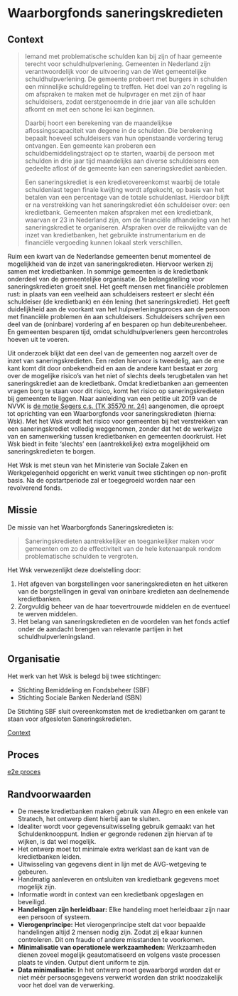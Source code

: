 # Waarborgfonds saneringskredieten

## Context

> Iemand met problematische schulden kan bij zijn of haar gemeente terecht voor schuldhulpverlening. Gemeenten in Nederland zijn verantwoordelijk voor de uitvoering van de Wet gemeentelijke schuldhulpverlening. De gemeente probeert met burgers in schulden een minnelijke schuldregeling te treffen. Het doel van zo’n regeling is om afspraken te maken met de hulpvrager en met zijn of haar schuldeisers, zodat eerstgenoemde in drie jaar van alle schulden afkomt en met een schone lei kan beginnen.
>
> Daarbij hoort een berekening van de maandelijkse aflossingscapaciteit van degene in de schulden. Die berekening bepaalt hoeveel schuldeisers van hun openstaande vordering terug ontvangen. Een gemeente kan proberen een schuldbemiddelingstraject op te starten, waarbij de persoon met schulden in drie jaar tijd maandelijks aan diverse schuldeisers een gedeelte aflost óf de gemeente kan een saneringskrediet aanbieden.
>
> Een saneringskrediet is een kredietovereenkomst waarbij de totale schuldenlast tegen finale kwijting wordt afgekocht, op basis van het betalen van een percentage van de totale schuldenlast. Hierdoor blijft er na verstrekking van het saneringskrediet één schuldeiser over: een kredietbank. Gemeenten maken afspraken met een kredietbank, waarvan er 23 in Nederland zijn, om de financiële afhandeling van het saneringskrediet te organiseren. Afspraken over de reikwijdte van de inzet van kredietbanken, het gebruikte instrumentarium en de financiële vergoeding kunnen lokaal sterk verschillen.  

Ruim een kwart van de Nederlandse gemeenten benut momenteel de mogelijkheid van de inzet van saneringskredieten. Hiervoor werken zij samen met kredietbanken. In sommige gemeenten is de kredietbank onderdeel van de gemeentelijke organisatie. De belangstelling voor saneringskredieten groeit snel. Het geeft mensen met financiële problemen rust: in plaats van een veelheid aan schuldeisers resteert er slecht één schuldeiser (de kredietbank) en één lening (het saneringskrediet). Het geeft duidelijkheid aan de voorkant van het hulpverleningsproces aan de persoon met financiële problemen én aan schuldeisers. Schuldeisers schrijven een deel van de (oninbare) vordering af en besparen op hun debiteurenbeheer. En gemeenten besparen tijd, omdat schuldhulpverleners geen hercontroles hoeven uit te voeren.

Uit onderzoek blijkt dat een deel van de gemeenten nog aarzelt over de inzet van saneringskredieten. Een reden hiervoor is tweedelig, aan de ene kant komt dit door onbekendheid en aan de andere kant bestaat er zorg over de mogelijke risico’s van het niet of slechts deels terugbetalen van het saneringskrediet aan de kredietbank. Omdat kredietbanken aan gemeenten vragen borg te staan voor dit risico, komt het risico op saneringskredieten bij gemeenten te liggen. Naar aanleiding van een petitie uit 2019 van de NVVK is [de motie Segers c.s. (TK 35570 nr. 24)](https://zoek.officielebekendmakingen.nl/kst-35570-24.html) aangenomen, die oproept tot oprichting van een Waarborgfonds voor saneringskredieten (hierna: Wsk). Met het Wsk wordt het risico voor gemeenten bij het verstrekken van een saneringskrediet volledig weggenomen, zonder dat het de werkwijze van en samenwerking tussen kredietbanken en gemeenten doorkruist. Het Wsk biedt in feite ‘slechts’ een (aantrekkelijke) extra mogelijkheid om saneringskredieten te borgen.  

Het Wsk is met steun van het Ministerie van Sociale Zaken en Werkgelegenheid opgericht en werkt vanuit twee stichtingen op non-profit basis. Na de opstartperiode zal er toegegroeid worden naar een revolverend fonds.

## Missie

De missie van het Waarborgfonds Saneringskredieten is:

> Saneringskredieten aantrekkelijker en toegankelijker maken voor gemeenten om zo de effectiviteit van de hele ketenaanpak rondom problematische schulden te vergroten.

Het Wsk verwezenlijkt deze doelstelling door:

1. Het afgeven van borgstellingen voor saneringskredieten en het uitkeren van de borgstellingen in geval van oninbare kredieten aan deelnemende kredietbanken.
1. Zorgvuldig beheer van de haar toevertrouwde middelen en de eventueel te werven middelen.
1. Het belang van saneringskredieten en de voordelen van het fonds actief onder de aandacht brengen van relevante partijen in het schuldhulpverleningsland.

## Organisatie

Het werk van het Wsk is belegd bij twee stichtingen:

* Stichting Bemiddeling en Fondsbeheer (SBF)
* Stichting Sociale Banken Nederland (SBN)

De Stichting SBF sluit overeenkomsten met de kredietbanken om garant te staan voor afgesloten Saneringskredieten.

[Context](context.puml)

## Proces

[e2e proces](proces.bpmn)

## Randvoorwaarden

* De meeste kredietbanken maken gebruik van Allegro en een enkele van Stratech, het ontwerp dient hierbij aan te sluiten.
* Idealiter wordt voor gegevensuitwisseling gebruik gemaakt van het Schuldenknooppunt. Indien er gegronde redenen zijn hiervan af te wijken, is dat wel mogelijk.
* Het ontwerp moet tot minimale extra werklast aan de kant van de kredietbanken leiden.
* Uitwisseling van gegevens dient in lijn met de AVG-wetgeving te gebeuren.
* Handmatig aanleveren en ontsluiten van kredietbank gegevens moet mogelijk zijn.
* Informatie wordt in context van een kredietbank opgeslagen en beveiligd.
* **Handelingen zijn herleidbaar:** Elke handeling moet herleidbaar zijn naar een persoon of systeem.
* **Vierogenprincipe:** Het vierogenprincipe stelt dat voor bepaalde handelingen altijd 2 mensen nodig zijn. Zodat zij elkaar kunnen controleren. Dit om fraude of andere misstanden te voorkomen.
* **Minimalisatie van operationele werkzaamheden:** Werkzaamheden dienen zoveel mogelijk geautomatiseerd en volgens vaste processen plaats te vinden. Output dient uniform te zijn.
* **Data minimalisatie:** In het ontwerp moet gewaarborgd worden dat er niet méér persoonsgegevens verwerkt worden dan strikt noodzakelijk voor het doel van de verwerking.
